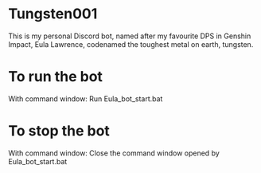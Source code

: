 # Tungsten001
This is my personal Discord bot, named after my favourite DPS in Genshin Impact, Eula Lawrence,
codenamed the toughest metal on earth, tungsten.

# To run the bot
With command window: Run Eula_bot_start.bat

# To stop the bot
With command window: Close the command window opened by Eula_bot_start.bat 
